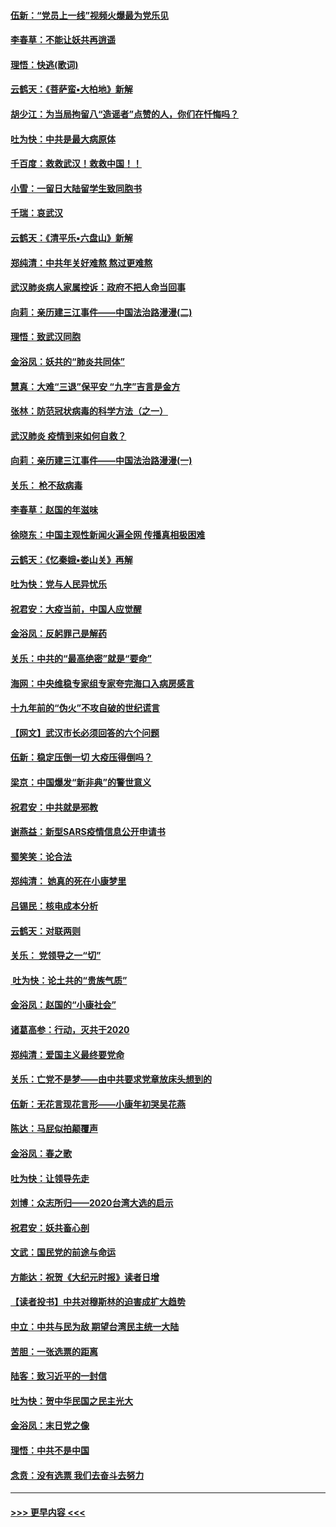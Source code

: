 #### [伍新：“党员上一线”视频火爆最为党乐见](../pages/nsc993/n11838200.md?t=02021322) 
#### [李春草：不能让妖共再逍遥](../pages/nsc993/n11838102.md?t=02021322) 
#### [理悟：快逃(歌词)](../pages/nsc993/n11838083.md?t=02021322) 
#### [云鹤天：《菩萨蛮▪大柏地》新解](../pages/nsc993/n11838059.md?t=02021322) 
#### [胡少江：为当局拘留八“造谣者”点赞的人，你们在忏悔吗？](../pages/nsc993/n11836801.md?t=02021322) 
#### [吐为快：中共是最大病原体](../pages/nsc993/n11836748.md?t=02021322) 
#### [千百度：救救武汉！救救中国！！](../pages/nsc993/n11836145.md?t=02021322) 
#### [小雪：一留日大陆留学生致同胞书](../pages/nsc993/n11834624.md?t=02021322) 
#### [千瑞：哀武汉](../pages/nsc993/n11833647.md?t=02021322) 
#### [云鹤天：《清平乐▪六盘山》新解](../pages/nsc993/n11833611.md?t=02021322) 
#### [郑纯清：中共年关好难熬 熬过更难熬](../pages/nsc993/n11833489.md?t=02021322) 
#### [武汉肺炎病人家属控诉：政府不把人命当回事](../pages/nsc993/n11833205.md?t=02021322) 
#### [向莉：亲历建三江事件——中国法治路漫漫(二)](../pages/nsc993/n11829102.md?t=02021322) 
#### [理悟：致武汉同胞](../pages/nsc993/n11831522.md?t=02021322) 
#### [金浴凤：妖共的“肺炎共同体”](../pages/nsc993/n11829448.md?t=02021322) 
#### [慧真：大难“三退”保平安 “九字”吉言是金方](../pages/nsc993/n11829501.md?t=02021322) 
#### [张林：防范冠状病毒的科学方法（之一）](../pages/nsc993/n11828618.md?t=02021322) 
#### [武汉肺炎 疫情到来如何自救？](../pages/nsc993/n11827632.md?t=02021322) 
#### [向莉：亲历建三江事件——中国法治路漫漫(一)](../pages/nsc993/n11827190.md?t=02021322) 
#### [关乐： 枪不敌病毒](../pages/nsc993/n11826746.md?t=02021322) 
#### [李春草：赵国的年滋味](../pages/nsc993/n11826321.md?t=02021322) 
#### [徐晓东：中国主观性新闻火遍全网 传播真相极困难](../pages/nsc993/n11826508.md?t=02021322) 
#### [云鹤天：《忆秦娥▪娄山关》再解](../pages/nsc993/n11824682.md?t=02021322) 
#### [吐为快：党与人民异忧乐](../pages/nsc993/n11824660.md?t=02021322) 
#### [祝君安：大疫当前，中国人应觉醒](../pages/nsc993/n11821946.md?t=02021322) 
#### [金浴凤：反躬罪己是解药](../pages/nsc993/n11820280.md?t=02021322) 
#### [关乐：中共的“最高绝密”就是“要命”](../pages/nsc993/n11816946.md?t=02021322) 
#### [海网：中央维稳专家组专家夸完海口入病房感言](../pages/nsc993/n11815138.md?t=02021322) 
#### [十九年前的“伪火”不攻自破的世纪谎言](../pages/nsc993/n11813238.md?t=02021322) 
#### [【网文】武汉市长必须回答的六个问题](../pages/nsc993/n11813848.md?t=02021322) 
#### [伍新：稳定压倒一切 大疫压得倒吗？](../pages/nsc993/n11812634.md?t=02021322) 
#### [梁京：中国爆发“新非典”的警世意义](../pages/nsc993/n11812554.md?t=02021322) 
#### [祝君安：中共就是邪教](../pages/nsc993/n11812431.md?t=02021322) 
#### [谢燕益：新型SARS疫情信息公开申请书](../pages/nsc993/n11808840.md?t=02021322) 
#### [蜀笑笑：论合法](../pages/nsc993/n11808064.md?t=02021322) 
#### [郑纯清： 她真的死在小康梦里](../pages/nsc993/n11806623.md?t=02021322) 
#### [吕锡民：核电成本分析](../pages/nsc993/n11806284.md?t=02021322) 
#### [云鹤天：对联两则](../pages/nsc993/n11805957.md?t=02021322) 
#### [关乐： 党领导之一“切”](../pages/nsc993/n11804505.md?t=02021322) 
#### [ 吐为快：论土共的“贵族气质”](../pages/nsc993/n11804490.md?t=02021322) 
#### [金浴凤：赵国的“小康社会”](../pages/nsc993/n11804452.md?t=02021322) 
#### [诸葛高参：行动，灭共于2020](../pages/nsc993/n11804120.md?t=02021322) 
#### [郑纯清：爱国主义最终要党命](../pages/nsc993/n11802197.md?t=02021322) 
#### [关乐：亡党不是梦——由中共要求党章放床头想到的](../pages/nsc993/n11802156.md?t=02021322) 
#### [伍新：无花言现花言形——小康年初哭吴花燕](../pages/nsc993/n11800044.md?t=02021322) 
#### [陈达：马屁似拍颠覆声](../pages/nsc993/n11800010.md?t=02021322) 
#### [金浴凤：春之歌](../pages/nsc993/n11797687.md?t=02021322) 
#### [吐为快：让领导先走](../pages/nsc993/n11797512.md?t=02021322) 
#### [刘博：众志所归——2020台湾大选的启示](../pages/nsc993/n11796878.md?t=02021322) 
#### [祝君安：妖共畜心剖](../pages/nsc993/n11794273.md?t=02021322) 
#### [文武：国民党的前途与命运](../pages/nsc993/n11794198.md?t=02021322) 
#### [方能达：祝贺《大纪元时报》读者日增](../pages/nsc993/n11793807.md?t=02021322) 
#### [【读者投书】中共对穆斯林的迫害成扩大趋势](../pages/nsc993/n11791371.md?t=02021322) 
#### [中立：中共与民为敌 期望台湾民主统一大陆](../pages/nsc993/n11790392.md?t=02021322) 
#### [苦胆：一张选票的距离](../pages/nsc993/n11788914.md?t=02021322) 
#### [陆客：致习近平的一封信](../pages/nsc993/n11788867.md?t=02021322) 
#### [吐为快：贺中华民国之民主光大](../pages/nsc993/n11788618.md?t=02021322) 
#### [金浴凤：末日党之像](../pages/nsc993/n11787475.md?t=02021322) 
#### [理悟：中共不是中国](../pages/nsc993/n11787463.md?t=02021322) 
#### [念贲：没有选票  我们去奋斗去努力](../pages/nsc993/n11787398.md?t=02021322) 

----
#### [ >>> 更早内容 <<< ](../indexes/nsc993-earlier.md)
